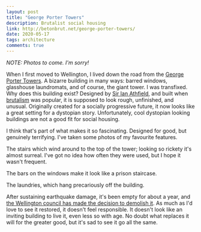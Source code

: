 ```yaml
---
layout: post
title: "George Porter Towers"
description: Brutalist social housing
link: http://betonbrut.net/george-porter-towers/
date: 2020-05-17
tags: architecture
comments: true
---
```


_NOTE: Photos to come. I'm sorry!_

<!-- Photo of the tower -->

When I first moved to Wellington, I lived down the road from the [George Porter Towers](http://betonbrut.net/george-porter-towers/).
A bizarre building in many ways: barred windows, glasshouse laundromats, and of course, the giant tower.
I was transfixed.
Why does this building exist?
Designed by [Sir Ian Athfield](https://www.thearts.co.nz/artists/sir-ian-athfield), and built when [brutalism](https://www.designingbuildings.co.uk/wiki/Brutalism) was popular, it is supposed to look rough, unfinished, and unusual.
Originally created for a socially progressive future, it now looks like a great setting for a dystopian story.
Unfortunately, cool dystopian looking buildings are not a good fit for social housing.

I think that's part of what makes it so fascinating.
Designed for good, but genuinely terrifying.
I've taken some photos of my favourite features.

<!-- Photo of the tower + stairs -->

The stairs which wind around to the top of the tower; looking so rickety it's almost surreal.
I've got no idea how often they were used, but I hope it wasn't frequent.

<!-- Photo of the bars -->

The bars on the windows make it look like a prison staircase.

<!-- Photo of the laundry -->

The laundries, which hang precariously off the building.

<!-- Photo of the building as it is now -->

After sustaining earthquake damage, it's been empty for about a year, and [the Wellington council has made the decision to demolish it](https://www.nzherald.co.nz/nz/news/article.cfm?c_id=1&objectid=12260331).
As much as I'd love to see it restored, it doesn't feel responsible.
It doesn't look like an inviting building to live it, even less so with age.
No doubt what replaces it will for the greater good, but it's sad to see it go all the same.

<!-- Photo of the tower from afar -->

<!-- Photo of penthouse part of the day -->

<!-- Photo of the firehose -->
